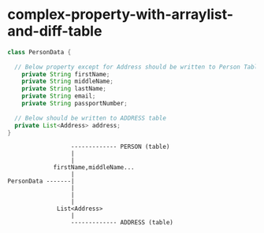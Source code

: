 # complex-property-with-arraylist-and-diff-table

```java
class PersonData {
    
  // Below property except for Address should be written to Person Table
	private String firstName;
	private String middleName;
	private String lastName;
	private String email;
	private String passportNumber;
  
  // Below should be written to ADDRESS table
  private List<Address> address;
}

```

                      ------------- PERSON (table)
                      |
                      |
                 firstName,middleName...
                      |
    PersonData -------|
                      |
                      |
                      |
                  List<Address>
                      |
                      ------------- ADDRESS (table)
